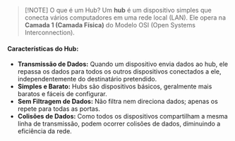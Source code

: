> [!NOTE] O que é um Hub?
Um **hub** é um dispositivo simples que conecta vários computadores em uma rede local (LAN). Ele opera na **Camada 1 (Camada Física)** do Modelo OSI (Open Systems Interconnection).

#### Características do Hub:
- **Transmissão de Dados:** 
	Quando um dispositivo envia dados ao hub, ele repassa os dados para todos os outros dispositivos conectados a ele, independentemente do destinatário pretendido.
- **Simples e Barato:** 
	Hubs são dispositivos básicos, geralmente mais baratos e fáceis de configurar.
- **Sem Filtragem de Dados:** 
	Não filtra nem direciona dados; apenas os repete para todas as portas.
- **Colisões de Dados:** 
	Como todos os dispositivos compartilham a mesma linha de transmissão, podem ocorrer colisões de dados, diminuindo a eficiência da rede.

